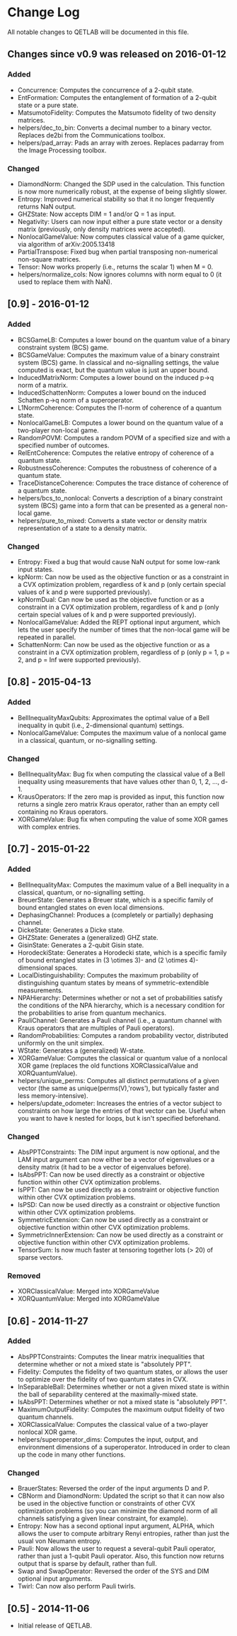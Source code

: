# Change Log
All notable changes to QETLAB will be documented in this file.

## Changes since v0.9 was released on 2016-01-12
### Added
- Concurrence: Computes the concurrence of a 2-qubit state.
- EntFormation: Computes the entanglement of formation of a 2-qubit state or a pure state.
- MatsumotoFidelity: Computes the Matsumoto fidelity of two density matrices.
- helpers/dec_to_bin: Converts a decimal number to a binary vector. Replaces de2bi from the Communications toolbox.
- helpers/pad_array: Pads an array with zeroes. Replaces padarray from the Image Processing toolbox.

### Changed
- DiamondNorm: Changed the SDP used in the calculation. This function is now more numerically robust, at the expense of being slightly slower.
- Entropy: Improved numerical stability so that it no longer frequently returns NaN output.
- GHZState: Now accepts DIM = 1 and/or Q = 1 as input.
- Negativity: Users can now input either a pure state vector or a density matrix (previously, only density matrices were accepted).
- NonlocalGameValue: Now computes classical value of a game quicker, via algorithm of arXiv:2005.13418
- PartialTranspose: Fixed bug when partial transposing non-numerical non-square matrices.
- Tensor: Now works properly (i.e., returns the scalar 1) when M = 0.
- helpers/normalize_cols: Now ignores columns with norm equal to 0 (it used to replace them with NaN).

## [0.9] - 2016-01-12
### Added
- BCSGameLB: Computes a lower bound on the quantum value of a binary constraint system (BCS) game.
- BCSGameValue: Computes the maximum value of a binary constraint system (BCS) game. In classical and no-signalling settings, the value computed is exact, but the quantum value is just an upper bound.
- InducedMatrixNorm: Computes a lower bound on the induced p->q norm of a matrix.
- InducedSchattenNorm: Computes a lower bound on the induced Schatten p->q norm of a superoperator.
- L1NormCoherence: Computes the l1-norm of coherence of a quantum state.
- NonlocalGameLB: Computes a lower bound on the quantum value of a two-player non-local game.
- RandomPOVM: Computes a random POVM of a specified size and with a specified number of outcomes.
- RelEntCoherence: Computes the relative entropy of coherence of a quantum state.
- RobustnessCoherence: Computes the robustness of coherence of a quantum state.
- TraceDistanceCoherence: Computes the trace distance of coherence of a quantum state.
- helpers/bcs_to_nonlocal: Converts a description of a binary constraint system (BCS) game into a form that can be presented as a general non-local game.
- helpers/pure_to_mixed: Converts a state vector or density matrix representation of a state to a density matrix.

### Changed
- Entropy: Fixed a bug that would cause NaN output for some low-rank input states.
- kpNorm: Can now be used as the objective function or as a constraint in a CVX optimization problem, regardless of k and p (only certain special values of k and p were supported previously).
- kpNormDual: Can now be used as the objective function or as a constraint in a CVX optimization problem, regardless of k and p (only certain special values of k and p were supported previously).
- NonlocalGameValue: Added the REPT optional input argument, which lets the user specify the number of times that the non-local game will be repeated in parallel.
- SchattenNorm: Can now be used as the objective function or as a constraint in a CVX optimization problem, regardless of p (only p = 1, p = 2, and p = Inf were supported previously).

## [0.8] - 2015-04-13
### Added
- BellInequalityMaxQubits: Approximates the optimal value of a Bell inequality in qubit (i.e., 2-dimensional quantum) settings.
- NonlocalGameValue: Computes the maximum value of a nonlocal game in a classical, quantum, or no-signalling setting.

### Changed
- BellInequalityMax: Bug fix when computing the classical value of a Bell inequality using measurements that have values other than 0, 1, 2, ..., d-1.
- KrausOperators: If the zero map is provided as input, this function now returns a single zero matrix Kraus operator, rather than an empty cell containing no Kraus operators.
- XORGameValue: Bug fix when computing the value of some XOR games with complex entries.

## [0.7] - 2015-01-22
### Added
- BellInequalityMax: Computes the maximum value of a Bell inequality in a classical, quantum, or no-signalling setting.
- BreuerState: Generates a Breuer state, which is a specific family of bound entangled states on even local dimensions.
- DephasingChannel: Produces a (completely or partially) dephasing channel.
- DickeState: Generates a Dicke state.
- GHZState: Generates a (generalized) GHZ state.
- GisinState: Generates a 2-qubit Gisin state.
- HorodeckiState: Generates a Horodecki state, which is a specific family of bound entangled states in (3 \otimes 3)- and (2 \otimes 4)-dimensional spaces.
- LocalDistinguishability: Computes the maximum probability of distinguishing quantum states by means of symmetric-extendible measurements.
- NPAHierarchy: Determines whether or not a set of probabilities satisfy the conditions of the NPA hierarchy, which is a necessary condition for the probabilities to arise from quantum mechanics.
- PauliChannel: Generates a Pauli channel (i.e., a quantum channel with Kraus operators that are multiples of Pauli operators).
- RandomProbabilities: Computes a random probability vector, distributed uniformly on the unit simplex.
- WState: Generates a (generalized) W-state.
- XORGameValue: Computes the classical or quantum value of a nonlocal XOR game (replaces the old functions XORClassicalValue and XORQuantumValue).
- helpers/unique_perms: Computes all distinct permutations of a given vector (the same as unique(perms(V),'rows'), but typically faster and less memory-intensive).
- helpers/update_odometer: Increases the entries of a vector subject to constraints on how large the entries of that vector can be. Useful when you want to have k nested for loops, but k isn't specified beforehand.

### Changed
- AbsPPTConstraints: The DIM input argument is now optional, and the LAM input argument can now either be a vector of eigenvalues or a density matrix (it had to be a vector of eigenvalues before).
- IsAbsPPT: Can now be used directly as a constraint or objective function within other CVX optimization problems.
- IsPPT: Can now be used directly as a constraint or objective function within other CVX optimization problems.
- IsPSD: Can now be used directly as a constraint or objective function within other CVX optimization problems.
- SymmetricExtension: Can now be used directly as a constraint or objective function within other CVX optimization problems.
- SymmetricInnerExtension: Can now be used directly as a constraint or objective function within other CVX optimization problems.
- TensorSum: Is now much faster at tensoring together lots (> 20) of sparse vectors.

### Removed
- XORClassicalValue: Merged into XORGameValue
- XORQuantumValue: Merged into XORGameValue

## [0.6] - 2014-11-27
### Added
- AbsPPTConstraints: Computes the linear matrix inequalities that determine whether or not a mixed state is "absolutely PPT".
- Fidelity: Computes the fidelity of two quantum states, or allows the user to optimize over the fidelity of two quantum states in CVX.
- InSeparableBall: Determines whether or not a given mixed state is within the ball of separability centered at the maximally-mixed state.
- IsAbsPPT: Determines whether or not a mixed state is "absolutely PPT".
- MaximumOutputFidelity: Computes the maximum output fidelity of two quantum channels.
- XORClassicalValue: Computes the classical value of a two-player nonlocal XOR game.
- helpers/superoperator_dims: Computes the input, output, and environment dimensions of a superoperator. Introduced in order to clean up the code in many other functions.

### Changed
- BrauerStates: Reversed the order of the input arguments D and P.
- CBNorm and DiamondNorm: Updated the script so that it can now also be used in the objective function or constraints of other CVX optimization problems (so you can minimize the diamond norm of all channels satisfying a given linear constraint, for example).
- Entropy: Now has a second optional input argument, ALPHA, which allows the user to compute arbitrary Renyi entropies, rather than just the usual von Neumann entropy.
- Pauli: Now allows the user to request a several-qubit Pauli operator, rather than just a 1-qubit Pauli operator. Also, this function now returns output that is sparse by default, rather than full.
- Swap and SwapOperator: Reversed the order of the SYS and DIM optional input arguments.
- Twirl: Can now also perform Pauli twirls.

## [0.5] - 2014-11-06
- Initial release of QETLAB.